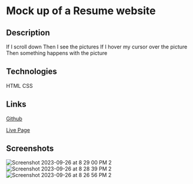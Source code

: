 # Mock up of a Resume website 
## Description 
If I scroll down 
Then I see the pictures
If I hover my cursor over the picture
Then something happens with the picture 

## Technologies
HTML 
CSS 

## Links 
[Github](https://github.com/RhettRoseman/upgraded-rotary-phone/tree/main)


[Live Page](https://rhettroseman.github.io/upgraded-rotary-phone/)

## Screenshots 

![Screenshot 2023-09-26 at 8 29 00 PM 2](https://github.com/RhettRoseman/upgraded-rotary-phone/assets/140462841/3ed60577-68f9-40a4-b34a-2603b60594d3)
![Screenshot 2023-09-26 at 8 28 39 PM 2](https://github.com/RhettRoseman/upgraded-rotary-phone/assets/140462841/2ed52e8b-69c5-4ca8-be02-853f2bda57a1)
![Screenshot 2023-09-26 at 8 26 56 PM 2](https://github.com/RhettRoseman/upgraded-rotary-phone/assets/140462841/d31918fe-1875-4f0b-937e-d3d6582eab6d)
